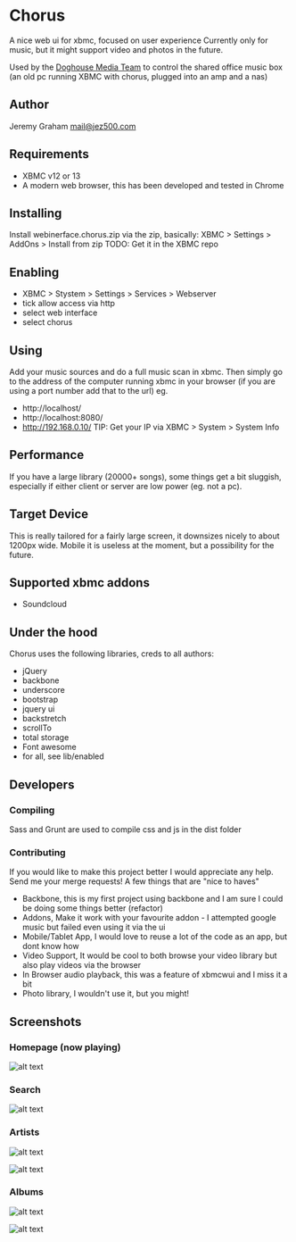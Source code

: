 # Chorus
A nice web ui for xbmc, focused on user experience
Currently only for music, but it might support video and photos in the future.

Used by the [Doghouse Media Team](https://dhmedia.com.au) to control the shared office music box
(an old pc running XBMC with chorus, plugged into an amp and a nas)

## Author
Jeremy Graham
mail@jez500.com

## Requirements
- XBMC v12 or 13
- A modern web browser, this has been developed and tested in Chrome

## Installing
Install webinerface.chorus.zip via the zip, basically:
XBMC > Settings > AddOns > Install from zip
TODO: Get it in the XBMC repo

## Enabling
- XBMC > Stystem > Settings > Services > Webserver
- tick allow access via http
- select web interface
- select chorus

## Using
Add your music sources and do a full music scan in xbmc.
Then simply go to the address of the computer running xbmc in your browser
(if you are using a port number add that to the url)
eg.
- http://localhost/
- http://localhost:8080/
- http://192.168.0.10/
TIP: Get your IP via XBMC > System > System Info

## Performance
If you have a large library (20000+ songs), some things get a bit sluggish, especially
if either client or server are low power (eg. not a pc).

## Target Device
This is really tailored for a fairly large screen, it downsizes nicely to about 1200px wide.
Mobile it is useless at the moment, but a possibility for the future.

## Supported xbmc addons
- Soundcloud

## Under the hood
Chorus uses the following libraries, creds to all authors:

- jQuery
- backbone
- underscore
- bootstrap
- jquery ui
- backstretch
- scrollTo
- total storage
- Font awesome
- for all, see lib/enabled

## Developers


### Compiling
Sass and Grunt are used to compile css and js in the dist folder

### Contributing
If you would like to make this project better I would appreciate any help. Send me your merge requests!
A few things that are "nice to haves"

- Backbone, this is my first project using backbone and I am sure I could be doing some things better (refactor)
- Addons, Make it work with your favourite addon - I attempted google music but failed even using it via the ui
- Mobile/Tablet App, I would love to reuse a lot of the code as an app, but dont know how
- Video Support, It would be cool to both browse your video library but also play videos via the browser
- In Browser audio playback, this was a feature of xbmcwui and I miss it a bit
- Photo library, I wouldn't use it, but you might!

## Screenshots

### Homepage (now playing)
![alt text](https://raw2.github.com/jez500/chorus/master/screenshots/home.jpg "Homepage/Now Playing")

### Search
![alt text](https://raw2.github.com/jez500/chorus/master/screenshots/search.jpg "Search")

### Artists
![alt text](https://raw2.github.com/jez500/chorus/master/screenshots/artist.jpg "Artists")

![alt text](https://raw2.github.com/jez500/chorus/master/screenshots/artist1.jpg "Artists Landing")

### Albums
![alt text](https://raw2.github.com/jez500/chorus/master/screenshots/album.jpg "Albums")

![alt text](https://raw2.github.com/jez500/chorus/master/screenshots/album1.jpg "Albums landing")